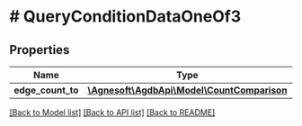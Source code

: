 # # QueryConditionDataOneOf3

## Properties

Name | Type | Description | Notes
------------ | ------------- | ------------- | -------------
**edge_count_to** | [**\Agnesoft\AgdbApi\Model\CountComparison**](CountComparison.md) |  |

[[Back to Model list]](../../README.md#models) [[Back to API list]](../../README.md#endpoints) [[Back to README]](../../README.md)
